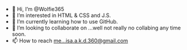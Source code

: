 - 👋 Hi, I’m @Wolfie365
- 👀 I’m interested in HTML & CSS and J.S.
- 🌱 I’m currently learning how to use GitHub.
- 💞️ I’m looking to collaborate on ...well not really no collabing any time soon.
- 📫 How to reach me...isa.a.k.d.360@gmail.com

<!---
Wolfie365/Wolfie365 is a ✨ special ✨ repository because its `README.md` (this file) appears on your GitHub profile.
You can click the Preview link to take a look at your changes.
--->
